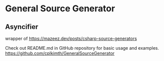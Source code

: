 ﻿# General Source Generator

## Asyncifier
wrapper of https://mazeez.dev/posts/csharp-source-generators


Check out README.md in GitHub repository for basic usage and examples.
https://github.com/cplkimth/GeneralSourceGenerator